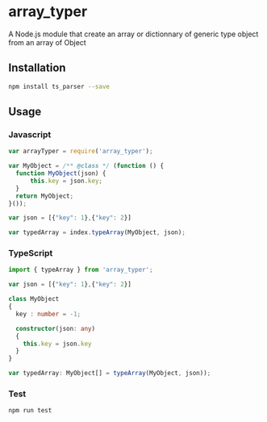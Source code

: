 # array_typer
A Node.js module that create an array or dictionnary of generic type object from an array of Object

## Installation
```sh
npm install ts_parser --save
```

## Usage

### Javascript

```javascript
var arrayTyper = require('array_typer');

var MyObject = /** @class */ (function () {
  function MyObject(json) {
      this.key = json.key;
  }
  return MyObject;
}());

var json = [{"key": 1},{"key": 2}]

var typedArray = index.typeArray(MyObject, json);
```

### TypeScript
```typescript
import { typeArray } from 'array_typer';

var json = [{"key": 1},{"key": 2}]

class MyObject
{
  key : number = -1;

  constructor(json: any)
  {
    this.key = json.key
  }
}

var typedArray: MyObject[] = typeArray(MyObject, json));
```

### Test
```sh
npm run test
```